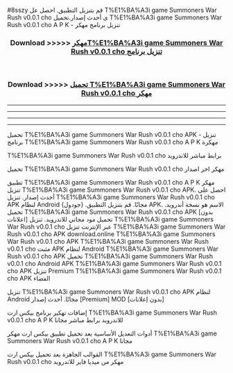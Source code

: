 #8sszy قم بتنزيل التطبيق. احصل عل T%E1%BA%A3i game Summoners War Rush v0.0.1 cho  ى أحدث إصدار.تحميل T%E1%BA%A3i game Summoners War Rush v0.0.1 cho  A P K - تنزيل برنامج مهكر



<div align="center">
<h3>Download >>>>> <a href="https://ar-sites.web.app/?ar= T%E1%BA%A3i game Summoners War Rush v0.0.1 cho ">مهكرT%E1%BA%A3i game Summoners War Rush v0.0.1 cho  تنزيل برنامج</a></h3><br>

<h3>Download >>>>> <a href="https://ar-sites.web.app/?ar= T%E1%BA%A3i game Summoners War Rush v0.0.1 cho ">تحميل T%E1%BA%A3i game Summoners War Rush v0.0.1 cho  مهكر</a></h3>
</div>


----------------------------------------------------------

----------------------------------------------------------

----------------------------------------------------------

----------------------------------------------------------


تحميل T%E1%BA%A3i game Summoners War Rush v0.0.1 cho  APK - تنزيل برنامج T%E1%BA%A3i game Summoners War Rush v0.0.1 cho  A P K مهكرة

T%E1%BA%A3i game Summoners War Rush v0.0.1 cho  برابط مباشر للاندرويد

تحميل T%E1%BA%A3i game Summoners War Rush v0.0.1 cho  مهكر اخر اصدار

تطبيق T%E1%BA%A3i game Summoners War Rush v0.0.1 cho  A P K مهكر
تنزيل T%E1%BA%A3i game Summoners War Rush v0.0.1 cho  APK. احصل على أحدث إصدار.
تنزيل T%E1%BA%A3i game Summoners War Rush v0.0.1 cho  APK لنظام Android مجانًا.
قم بتنزيل التطبيق. {جودول} APK. الاسم هو نسخة أندرويد.
تحميل T%E1%BA%A3i game Summoners War Rush v0.0.1 cho  APK [بدون اعلانات]
تحميل مود مجاني للاندرويد.
تنزيل T%E1%BA%A3i game Summoners War Rush v0.0.1 cho  عبر الإنترنت
تنزيل T%E1%BA%A3i game Summoners War Rush v0.0.1 cho  APK
download.online T%E1%BA%A3i game Summoners War Rush v0.0.1 cho  APK
T%E1%BA%A3i game Summoners War Rush v0.0.1 cho  مثبت APK لنظام Android
T%E1%BA%A3i game Summoners War Rush v0.0.1 cho  APK
تحميل T%E1%BA%A3i game Summoners War Rush v0.0.1 cho  Android APK
T%E1%BA%A3i game Summoners War Rush v0.0.1 cho  APK تنزيل Premium
T%E1%BA%A3i game Summoners War Rush v0.0.1 cho  APK الفضاء

تنزيل T%E1%BA%A3i game Summoners War Rush v0.0.1 cho  APK لنظام Android مجانًا. أحدث إصدار [Premium] MOD [بدون إعلانات]

إضافات تهكير برنامج بيكس ارت T%E1%BA%A3i game Summoners War Rush v0.0.1 cho  A P K للاندرويد برابط مباشر مجانا

أدوات التعديل الأساسية بعد تحميل تطبيق بيكس ارت مهكر T%E1%BA%A3i game Summoners War Rush v0.0.1 cho  A P K مجانا

القوالب الجاهزة بعد تحميل بيكس ارت T%E1%BA%A3i game Summoners War Rush v0.0.1 cho  مهكر من ميديا فاير للاندرويد



